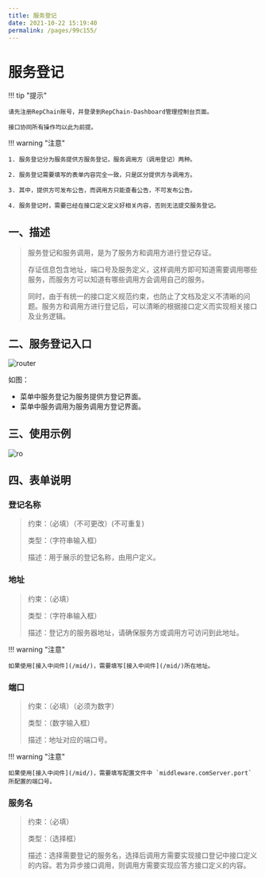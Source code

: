 ```yaml
---
title: 服务登记
date: 2021-10-22 15:19:40
permalink: /pages/99c155/
---
```


# 服务登记

!!! tip "提示"

    请先注册RepChain账号，并登录到RepChain-Dashboard管理控制台页面。

    接口协同所有操作均以此为前提。


!!! warning "注意"

    1. 服务登记分为服务提供方服务登记，服务调用方（调用登记）两种。

    2. 服务登记需要填写的表单内容完全一致，只是区分提供方与调用方。

    3. 其中，提供方可发布公告，而调用方只能查看公告，不可发布公告。

    4. 服务登记时，需要已经在接口定义定义好相关内容，否则无法提交服务登记。



## 一、描述

> 服务登记和服务调用，是为了服务方和调用方进行登记存证。
>
> 存证信息包含地址，端口号及服务定义，这样调用方即可知道需要调用哪些服务，而服务方可以知道有哪些调用方会调用自己的服务。
>
> 同时，由于有统一的接口定义规范约束，也防止了文档及定义不清晰的问题。服务方和调用方进行登记后，可以清晰的根据接口定义而实现相关接口及业务逻辑。

## 二、服务登记入口

![router](/img/register-menu.png)

如图：

* 菜单中服务登记为服务提供方登记界面。
* 菜单中服务调用为服务调用方登记界面。

## 三、使用示例

![ro](/img/register.gif)

## 四、表单说明

### 登记名称 

> 约束：（必填）（不可更改）(不可重复)
>
> 类型：（字符串输入框）
>
> 描述：用于展示的登记名称，由用户定义。

### 地址

> 约束：（必填）
>
> 类型：（字符串输入框）
>
> 描述：登记方的服务器地址，请确保服务方或调用方可访问到此地址。

!!! warning "注意"

    如果使用[接入中间件](/mid/)，需要填写[接入中间件](/mid/)所在地址。



### 端口

> 约束：（必填）（必须为数字）
>
> 类型：（数字输入框）
>
> 描述：地址对应的端口号。

!!! warning "注意"

    如果使用[接入中间件](/mid/)，需要填写配置文件中 `middleware.comServer.port` 所配置的端口号。




### 服务名

> 约束：（必填）
>
> 类型：（选择框）
>
> 描述：选择需要登记的服务名，选择后调用方需要实现接口登记中接口定义的内容。若为异步接口调用，则调用方需要实现应答方接口定义的内容。

